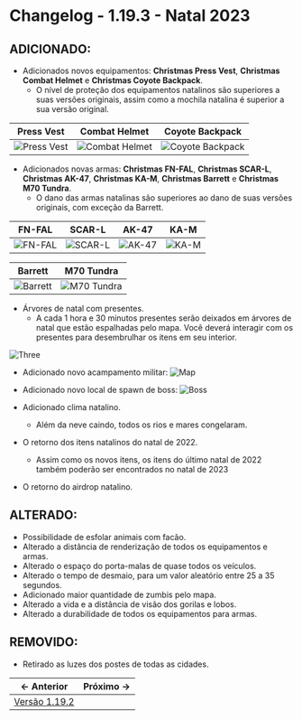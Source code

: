 # Changelog - 1.19.3 - Natal 2023

## **ADICIONADO**:
- Adicionados novos equipamentos: **Christmas Press Vest**, **Christmas Combat Helmet** e **Christmas Coyote Backpack**.
  - O nível de proteção dos equipamentos natalinos são superiores a suas versões originais, assim como a mochila natalina é superior a sua versão original.

| Press Vest | Combat Helmet | Coyote Backpack |
|------------|---------------|-----------------|
| ![Press Vest](https://i.imgur.com/RuV6PQm.png) | ![Combat Helmet](https://i.imgur.com/beSVUq1.png) | ![Coyote Backpack](https://i.imgur.com/SgzPOwg.png)

- Adicionados novas armas: **Christmas FN-FAL**, **Christmas SCAR-L**, **Christmas AK-47**, **Christmas KA-M**, **Christmas Barrett** e **Christmas M70 Tundra**.
  - O dano das armas natalinas são superiores ao dano de suas versões originais, com exceção da Barrett.

| FN-FAL | SCAR-L | AK-47 | KA-M |
|--------|--------|-------|------|
| ![FN-FAL](https://i.imgur.com/RiAXS6q.png) | ![SCAR-L](https://i.imgur.com/CCWIyRR.png) | ![AK-47](https://i.imgur.com/smv3d8L.png) | ![KA-M](https://i.imgur.com/bAAwmgJ.png)

| Barrett | M70 Tundra |
|--------|------------|
| ![Barrett](https://i.imgur.com/w1MkiDK.png) | ![M70 Tundra](https://i.imgur.com/IZkWQx1.png) |

- Árvores de natal com presentes.
  - A cada 1 hora e 30 minutos presentes serão deixados em árvores de natal que estão espalhadas pelo mapa. Você deverá interagir com os presentes para desembrulhar os itens em seu interior.
  
![Three](https://i.imgur.com/1d0zUd4.png)

- Adicionado novo acampamento militar:
![Map](https://i.imgur.com/p12qwcY.png)

- Adicionado novo local de spawn de boss:
![Boss](https://i.imgur.com/k3UxEpU.png)

- Adicionado clima natalino.
  - Além da neve caindo, todos os rios e mares congelaram.

- O retorno dos itens natalinos do natal de 2022.
  - Assim como os novos itens, os itens do último natal de 2022 também poderão ser encontrados no natal de 2023
  
- O retorno do airdrop natalino.



## **ALTERADO**:

- Possibilidade de esfolar animais com facão.
- Alterado a distância de renderização de todos os equipamentos e armas.
- Alterado o espaço do porta-malas de quase todos os veículos.
- Alterado o tempo de desmaio, para um valor aleatório entre 25 a 35 segundos.
- Adicionado maior quantidade de zumbis pelo mapa.
- Alterado a vida e a distância de visão dos gorilas e lobos.
- Alterado a durabilidade de todos os equipamentos para armas.

## **REMOVIDO**:
- Retirado as luzes dos postes de todas as cidades.

← Anterior             |  Próximo →
:-------------------------:|:-------------------------:
[Versão 1.19.2](https://www.stoneagemta.com/releases/dayz/1.19.2) |
